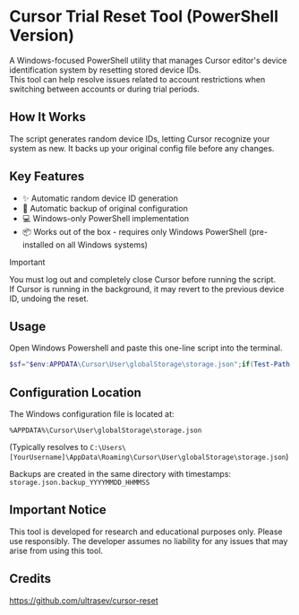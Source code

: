 # Cursor Trial Reset Tool (PowerShell Version)
A Windows-focused PowerShell utility that manages Cursor editor's device identification system by resetting stored device IDs.  
This tool can help resolve issues related to account restrictions when switching between accounts or during trial periods.

## How It Works
The script generates random device IDs, letting Cursor recognize your system as new. It backs up your original config file before any changes.

## Key Features
- ✨ Automatic random device ID generation
- 🔄 Automatic backup of original configuration
- 💻 Windows-only PowerShell implementation
- 📦 Works out of the box - requires only Windows PowerShell (pre-installed on all Windows systems)

> [!IMPORTANT]  
> You must log out and completely close Cursor before running the script.  
> If Cursor is running in the background, it may revert to the previous device ID, undoing the reset.

## Usage
Open Windows Powershell and paste this one-line script into the terminal.

```powershell
$sf="$env:APPDATA\Cursor\User\globalStorage\storage.json";if(Test-Path $sf){Copy-Item $sf "$sf.backup_$(Get-Date -Format 'yyyyMMdd_HHmmss')";$c=Get-Content -Raw $sf}else{$d=@{};New-Item -ItemType Directory (Split-Path $sf) -Force};function Get-RandHex{$b=New-Object byte[] 32;(New-Object Security.Cryptography.RNGCryptoServiceProvider).GetBytes($b);-join($b|%{'{0:x2}' -f $_})};$c=$c -replace '(?<="telemetry.machineId":\s*")[^"]*(?=")', (Get-RandHex) -replace '(?<="telemetry.macMachineId":\s*")[^"]*(?=")', (Get-RandHex) -replace '(?<="telemetry.devDeviceId":\s*")[^"]*(?=")', (New-Guid).Guid;Set-Content -Path $sf -Value $c -NoNewline;$d=[System.Text.RegularExpressions.Regex]::Matches($c,'"telemetry\.(machineId|macMachineId|devDeviceId)":\s*"([^"]*)"')|ForEach-Object{$_.Groups[2].Value}|Select-Object -First 3;Write-Host "`n✅ Cursor Trial Successfully Reset - New Device IDs Generated:`n";@{machineId=$d[0];macMachineId=$d[1];devDeviceId=$d[2]}|ConvertTo-Json
```
## Configuration Location
The Windows configuration file is located at:
```
%APPDATA%\Cursor\User\globalStorage\storage.json
```
(Typically resolves to `C:\Users\[YourUsername]\AppData\Roaming\Cursor\User\globalStorage\storage.json`)

Backups are created in the same directory with timestamps: `storage.json.backup_YYYYMMDD_HHMMSS`

## Important Notice
This tool is developed for research and educational purposes only. Please use responsibly.
The developer assumes no liability for any issues that may arise from using this tool.

## Credits
https://github.com/ultrasev/cursor-reset
